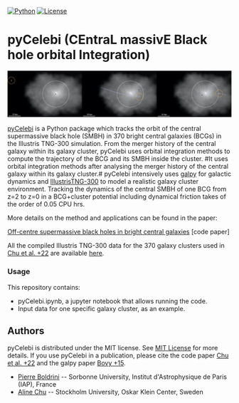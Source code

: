 
[![Python](https://img.shields.io/badge/python-3.8.2-blue.svg)](https://python.org)
[![License](https://img.shields.io/badge/License-MIT-blue.svg)](https://choosealicense.com/licenses/mit/)

# pyCelebi (CEntraL massivE Black hole orbital Integration)

<div align="center">
    <a href="kick.mp4" target="_blank">
        <img src="kick.jpeg" alt="Video Thumbnail" ">
    </a>
</div>

</body>

[pyCelebi](https://github.com/Blackholan/pyMBHdyn) is a Python package which tracks the orbit of the central supermassive black hole (SMBH) in 370 bright central galaxies (BCGs) in the Illustris TNG-300 simulation. From the merger history of the central galaxy within its galaxy cluster, pyCelebi uses orbital integration methods to compute the trajectory of the BCG and its SMBH inside the cluster.
#It uses orbital integration methods after analysing the merger history of the central galaxy within its galaxy cluster.# pyCelebi intensively uses [galpy](https://www.galpy.org/) for galactic dynamics and [IllustrisTNG-300](https://www.tng-project.org/data/downloads/TNG300-1/) to model a realistic galaxy cluster environment. Tracking the dynamics of the central SMBH of one BCG from z=2 to z=0 in a BCG+cluster potential including dynamical friction takes of the order of 0.05 CPU hrs.

More details on the method and applications can be found in the paper:

[Off-centre supermassive black holes in bright central galaxies](https://arxiv.org/abs/2212.13277) [code paper]

All the compiled Illustris TNG-300 data for the 370 galaxy clusters used in [Chu et al. +22](https://arxiv.org/abs/2212.13277) are available [here](https://www.iap.fr/useriap/boldrini/data.html).

### Usage

This repository contains: 

* pyCelebi.ipynb, a jupyter notebook that allows running the code.
* Input data for one specific galaxy cluster, as an example.


## Authors

pyCelebi is distributed under the MIT license. See [MIT License](https://en.wikipedia.org/wiki/MIT_License) for more details. 
If you use pyCelebi in a publication, please cite the code paper [Chu et al. +22](https://arxiv.org/abs/2212.13277) and the galpy paper [Bovy +15](https://arxiv.org/abs/1412.3451).

* [Pierre Boldrini](mailto:boldrini@iap.fr) -- Sorbonne University, Institut d'Astrophysique de Paris (IAP), France
* [Aline Chu](mailto:aline.chu96@gmail.com) -- Stockholm University, Oskar Klein Center, Sweden


